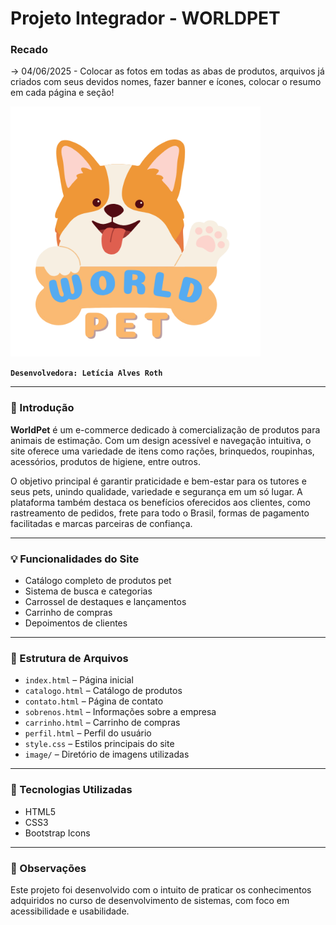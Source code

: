 # Projeto Integrador - WORLDPET

###  Recado
-> 04/06/2025 - Colocar as fotos em todas as abas de produtos, arquivos já criados com seus devidos nomes, fazer banner e ícones, colocar o resumo em cada página e seção!

<img src="PI_WordPet_SO/image/icones_nav/icone_principal.png " alt="Minha imagem" width="400" height="400">

**`Desenvolvedora: Letícia Alves Roth`**

---

### 🐾 Introdução

**WorldPet** é um e-commerce dedicado à comercialização de produtos para animais de estimação. Com um design acessível e navegação intuitiva, o site oferece uma variedade de itens como rações, brinquedos, roupinhas, acessórios, produtos de higiene, entre outros.

O objetivo principal é garantir praticidade e bem-estar para os tutores e seus pets, unindo qualidade, variedade e segurança em um só lugar. A plataforma também destaca os benefícios oferecidos aos clientes, como rastreamento de pedidos, frete para todo o Brasil, formas de pagamento facilitadas e marcas parceiras de confiança.

---

### 💡 Funcionalidades do Site 

- Catálogo completo de produtos pet
- Sistema de busca e categorias
- Carrossel de destaques e lançamentos
- Carrinho de compras
- Depoimentos de clientes

---

### 📁 Estrutura de Arquivos

- `index.html` – Página inicial
- `catalogo.html` – Catálogo de produtos
- `contato.html` – Página de contato
- `sobrenos.html` – Informações sobre a empresa
- `carrinho.html` – Carrinho de compras
- `perfil.html` – Perfil do usuário
- `style.css` – Estilos principais do site
- `image/` – Diretório de imagens utilizadas

---

### 🚀 Tecnologias Utilizadas

- HTML5
- CSS3
- Bootstrap Icons

---

### 📌 Observações

Este projeto foi desenvolvido com o intuito de praticar os conhecimentos adquiridos no curso de desenvolvimento de sistemas, com foco em acessibilidade e usabilidade.


